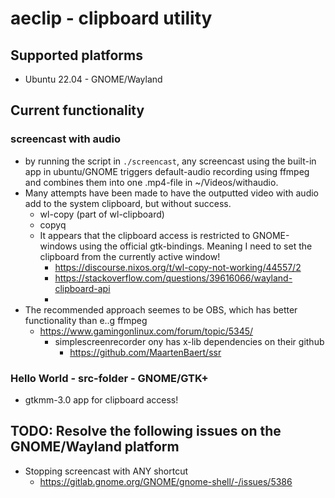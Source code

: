 # aeclip - clipboard utility 

## Supported platforms
- Ubuntu 22.04 - GNOME/Wayland

## Current functionality

### screencast with audio
- by running the script in `./screencast`, any screencast using the built-in app in ubuntu/GNOME triggers default-audio recording using ffmpeg and combines them into one .mp4-file in ~/Videos/withaudio. 
- Many attempts have been made to have the outputted video with audio add to the system clipboard, but without success.
    - wl-copy (part of wl-clipboard)
    - copyq
    - It appears that the clipboard access is restricted to GNOME-windows using the official gtk-bindings. Meaning I need to set the clipboard from the currently active window!
        - https://discourse.nixos.org/t/wl-copy-not-working/44557/2
        - https://stackoverflow.com/questions/39616066/wayland-clipboard-api
        - 
- The recommended approach seemes to be OBS, which has better functionality than e..g ffmpeg
    - https://www.gamingonlinux.com/forum/topic/5345/
        - simplescreenrecorder ony has x-lib dependencies on their github
            - https://github.com/MaartenBaert/ssr

### Hello World - src-folder - GNOME/GTK+
- gtkmm-3.0 app for clipboard access!


## TODO: Resolve the following issues on the GNOME/Wayland platform
- Stopping screencast with ANY  shortcut
    - https://gitlab.gnome.org/GNOME/gnome-shell/-/issues/5386

